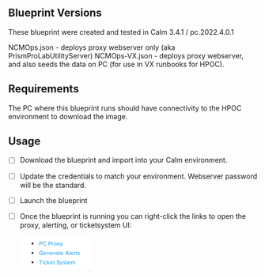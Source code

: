 ## Blueprint Versions
These blueprint were created and tested in Calm 3.4.1 / pc.2022.4.0.1

NCMOps.json - deploys proxy webserver only (aka PrismProLabUtilityServer)
NCMOps-VX.json - deploys proxy webserver, and also seeds the data on PC (for use in VX runbooks for HPOC).

## Requirements
The PC where this blueprint runs should have connectivity to the HPOC environment to download the image.

## Usage
- [ ] Download the blueprint and import into your Calm environment.
- [ ] Update the credentials to match your environment. Webserver password will be the standard.
- [ ] Launch the blueprint
- [ ] Once the blueprint is running you can right-click the links to open the proxy, alerting, or ticketsystem UI:
  
    ![](images/links.png)
